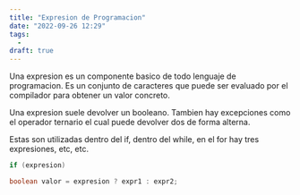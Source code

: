 ```yaml
---
title: "Expresion de Programacion"
date: "2022-09-26 12:29"
tags: 
  - 
draft: true
---
```

Una expresion es un componente basico de todo lenguaje de programacion. Es un conjunto de caracteres que puede ser evaluado por el compilador para obtener un valor concreto.

Una expresion suele devolver un booleano. Tambien hay excepciones como el operador ternario el cual puede devolver dos de forma alterna.

Estas son utilizadas dentro del if, dentro del while, en el for hay tres expresiones, etc, etc.

```Java
if (expresion) 

boolean valor = expresion ? expr1 : expr2;
```